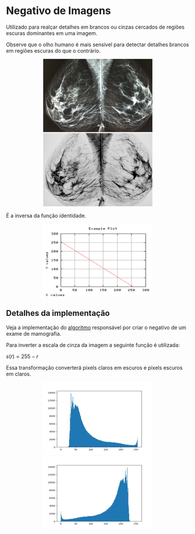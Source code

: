 # Negativo de Imagens

Utilizado para realçar detalhes em brancos ou cinzas cercados de regiões escuras dominantes em uma imagem.

Observe que o olho humano é mais sensível para detectar detalhes brancos em regiões escuras do que o contrário.

<p align="center">
    <img src="./readmeImg/mamografia.jpg" width="300px" height="200px">
    <img src="./readmeImg/mamografia_output.jpg" width="300px" height="200px">
</p>

É a inversa da função identidade.

<p align="center">
    <img src="./readmeImg/func.jpg" width="300px" height="200px">
</p>


## Detalhes da implementação

Veja a implementação do [algoritmo](negativo.py) responsável por criar o negativo de um exame de mamografia.

Para inverter a escala de cinza da imagem a seguinte função é utilizada:

$s(r) = 255 - r$

Essa transformação converterá pixels claros em escuros e pixels escuros em claros.

<p align="center">
    <img src="./readmeImg/hist_mamografia_input.jpg" width="300px" height="200px">
    <img src="./readmeImg/hist_mamografia_output.jpg" width="300px" height="200px">
</p>
